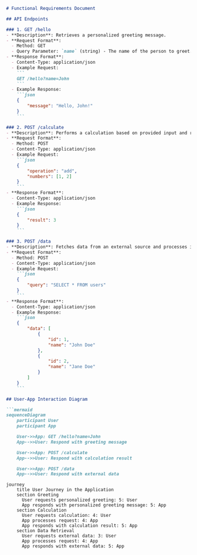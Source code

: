 ```markdown
# Functional Requirements Document

## API Endpoints

### 1. GET /hello
- **Description**: Retrieves a personalized greeting message.
- **Request Format**: 
  - Method: GET
  - Query Parameter: `name` (string) - The name of the person to greet.
- **Response Format**: 
  - Content-Type: application/json
  - Example Request: 
    ```
    GET /hello?name=John
    ```
  - Example Response:
    ```json
    {
        "message": "Hello, John!"
    }
    ```

### 2. POST /calculate
- **Description**: Performs a calculation based on provided input and retrieves external data if necessary.
- **Request Format**: 
  - Method: POST
  - Content-Type: application/json
  - Example Request:
    ```json
    {
        "operation": "add",
        "numbers": [1, 2]
    }
    ```
- **Response Format**: 
  - Content-Type: application/json
  - Example Response:
    ```json
    {
        "result": 3
    }
    ```

### 3. POST /data
- **Description**: Fetches data from an external source and processes it.
- **Request Format**: 
  - Method: POST
  - Content-Type: application/json
  - Example Request:
    ```json
    {
        "query": "SELECT * FROM users"
    }
    ```
- **Response Format**: 
  - Content-Type: application/json
  - Example Response:
    ```json
    {
        "data": [
            {
                "id": 1,
                "name": "John Doe"
            },
            {
                "id": 2,
                "name": "Jane Doe"
            }
        ]
    }
    ```

## User-App Interaction Diagram

```mermaid
sequenceDiagram
    participant User
    participant App

    User->>App: GET /hello?name=John
    App-->>User: Respond with greeting message

    User->>App: POST /calculate
    App-->>User: Respond with calculation result

    User->>App: POST /data
    App-->>User: Respond with external data
```

```mermaid
journey
    title User Journey in the Application
    section Greeting
      User requests personalized greeting: 5: User
      App responds with personalized greeting message: 5: App
    section Calculation
      User requests calculation: 4: User
      App processes request: 4: App
      App responds with calculation result: 5: App
    section Data Retrieval
      User requests external data: 3: User
      App processes request: 4: App
      App responds with external data: 5: App
```
```